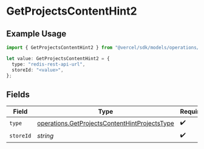 # GetProjectsContentHint2

## Example Usage

```typescript
import { GetProjectsContentHint2 } from "@vercel/sdk/models/operations/getprojects.js";

let value: GetProjectsContentHint2 = {
  type: "redis-rest-api-url",
  storeId: "<value>",
};
```

## Fields

| Field                                                                                                          | Type                                                                                                           | Required                                                                                                       | Description                                                                                                    |
| -------------------------------------------------------------------------------------------------------------- | -------------------------------------------------------------------------------------------------------------- | -------------------------------------------------------------------------------------------------------------- | -------------------------------------------------------------------------------------------------------------- |
| `type`                                                                                                         | [operations.GetProjectsContentHintProjectsType](../../models/operations/getprojectscontenthintprojectstype.md) | :heavy_check_mark:                                                                                             | N/A                                                                                                            |
| `storeId`                                                                                                      | *string*                                                                                                       | :heavy_check_mark:                                                                                             | N/A                                                                                                            |